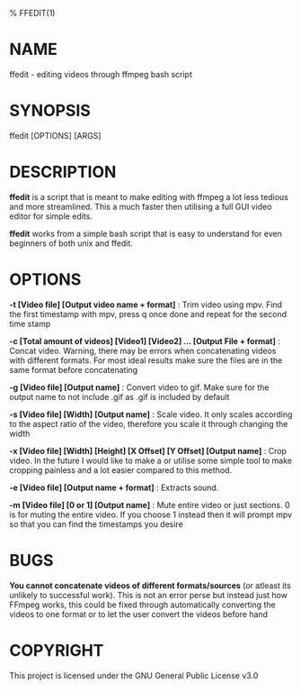 % FFEDIT(1)

# NAME
ffedit - editing videos through ffmpeg bash script

# SYNOPSIS
ffedit \[OPTIONS\] \[ARGS\]

# DESCRIPTION
**ffedit** is a script that is meant to make editing with ffmpeg a lot less tedious and more streamlined. This a much faster then utilising a full GUI video editor for simple edits.

**ffedit** works from a simple bash script that is easy to understand for even beginners of both unix and ffedit.

# OPTIONS
**-t [Video file] [Output video name + format]**
: Trim video using mpv. Find the first timestamp with mpv, press q once done and repeat for the second time stamp

**-c [Total amount of videos] [Video1] [Video2] ... [Output File + format]**
: Concat video. Warning, there may be errors when concatenating videos with different formats. For most ideal results make sure the files are in the same format before concatenating
	
**-g [Video file] [Output name]**
: Convert video to gif. Make sure for the output name to not include .gif as .gif is included by default
	
**-s [Video file] [Width] [Output name]**
: Scale video. It only scales according to the aspect ratio of the video, therefore you scale it through changing the width

**-x [Video file] [Width] [Height] [X Offset] [Y Offset] [Output name]**
: Crop video. In the future I would like to make a or utilise some simple tool to make cropping painless and a lot easier compared to this method.

**-e [Video file] [Output name + format]**
: Extracts sound.

**-m [Video file] [0 or 1] [Output name]**
: Mute entire video or just sections. 0 is for muting the entire video. If you choose 1 instead then it will prompt mpv so that you can find the timestamps you desire 

# BUGS
**You cannot concatenate videos of different formats/sources** (or atleast its unlikely to successful work).
	This is not an error perse but instead just how FFmpeg works, this could be fixed through automatically converting the videos to one format or to let the user convert the videos before hand

# COPYRIGHT
This project is licensed under the GNU General Public License v3.0
